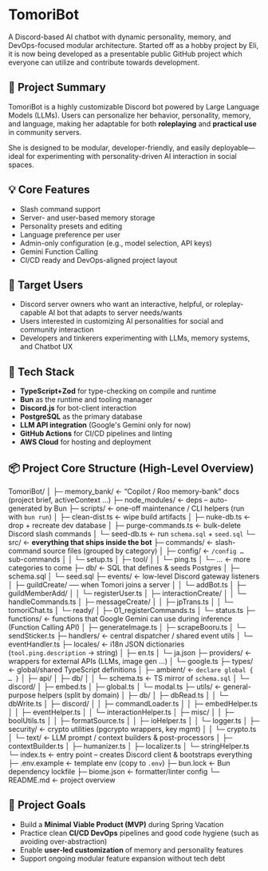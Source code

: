 # TomoriBot
 A Discord-based AI chatbot with dynamic personality, memory, and DevOps-focused modular architecture. Started off as a hobby project by Eli, it is now being developed as a presentable public GitHub project which everyone can utilize and contribute towards development.

## 🎯 Project Summary
TomoriBot is a highly customizable Discord bot powered by Large Language Models (LLMs). Users can personalize her behavior, personality, memory, and language, making her adaptable for both **roleplaying** and **practical use** in community servers.

She is designed to be modular, developer-friendly, and easily deployable—ideal for experimenting with personality-driven AI interaction in social spaces.

## 💡 Core Features
- Slash command support
- Server- and user-based memory storage
- Personality presets and editing
- Language preference per user
- Admin-only configuration (e.g., model selection, API keys)
- Gemini Function Calling
- CI/CD ready and DevOps-aligned project layout

## 👥 Target Users
- Discord server owners who want an interactive, helpful, or roleplay-capable AI bot that adapts to server needs/wants
- Users interested in customizing AI personalities for social and community interaction
- Developers and tinkerers experimenting with LLMs, memory systems, and Chatbot UX

## 🔧 Tech Stack
- **TypeScript+Zod** for type-checking on compile and runtime
- **Bun** as the runtime and tooling manager
- **Discord.js** for bot-client interaction
- **PostgreSQL** as the primary database
- **LLM API integration** (Google's Gemini only for now)
- **GitHub Actions** for CI/CD pipelines and linting
- **AWS Cloud** for hosting and deployment

## 📦 Project Core Structure (High-Level Overview)
TomoriBot/
│
├─ memory_bank/                 ← “Copilot / Roo memory-bank” docs (project brief, activeContext …)
├─ node_modules/                ← deps – auto-generated by Bun
├─ scripts/                     ← one-off maintenance / CLI helpers (run with `bun run`)
│   ├─ clean-dist.ts            ← wipe build artifacts
│   ├─ nuke-db.ts               ← drop + recreate dev database
│   ├─ purge-commands.ts        ← bulk-delete Discord slash commands
│   └─ seed-db.ts               ← run `schema.sql` + `seed.sql`
└─ src/                         ← **everything that ships inside the bot**
    ├─ commands/                ← slash-command source files (grouped by category)
    │   ├─ config/              ← `/config …` sub-commands
    │   │   └─ setup.ts
    │   ├─ tool/
    │   │   └─ ping.ts
    │   └─ …                    ← more categories to come
    ├─ db/                      ← SQL that defines & seeds Postgres
    │   ├─ schema.sql
    │   └─ seed.sql
    ├─ events/                  ← low-level Discord gateway listeners
    │   ├─ guildCreate/         ── when Tomori joins a server
    │   │   └─ addBot.ts
    │   ├─ guildMemberAdd/
    │   │   └─ registerUser.ts
    │   ├─ interactionCreate/
    │   │   └─ handleCommands.ts
    │   ├─ messageCreate/
    │   │   ├─ jpTrans.ts
    │   │   └─ tomoriChat.ts
    │   └─ ready/
    │       ├─ 01_registerCommands.ts
    │       └─ status.ts
    ├─ functions/               ← functions that Google Gemini can use during inference (Function Calling API)
    │   ├─ generateImage.ts
    │   ├─ scrapeBooru.ts
    │   └─ sendSticker.ts
    ├─ handlers/                ← central dispatcher / shared event utils
    │   └─ eventHandler.ts
    ├─ locales/                 ← i18n JSON dictionaries (`tool.ping.description` → string)
    │   ├─ en.ts
    │   └─ ja.json
    ├─ providers/               ← wrappers for external APIs (LLMs, image gen …)
    │   └─ google.ts
    ├─ types/                   ← global/shared TypeScript definitions
    │   ├─ ambient/             ← `declare global { … }`
    │   ├─ api/
    │   ├─ db/
    │   │   └─ schema.ts        ← TS mirror of `schema.sql`
    │   └─ discord/
    │       ├─ embed.ts
    │       ├─ global.ts
    │       └─ modal.ts
    ├─ utils/                   ← general-purpose helpers (split by domain)
    │   ├─ db/
        │   ├─ dbRead.ts
    │   │   └─ dbWrite.ts
    │   ├─ discord/
    │   │   ├─ commandLoader.ts
    │   │   ├─ embedHelper.ts
    │   │   ├─ eventHelper.ts
    │   │   └─ interactionHelper.ts
    │   ├─ misc/
    │   │   ├─ boolUtils.ts
    │   │   ├─ formatSource.ts
    │   │   ├─ ioHelper.ts
    │   │   └─ logger.ts
    │   ├─ security/            ← crypto utilities (pgcrypto wrappers, key mgmt)
    │   │   └─ crypto.ts        
    │   └─ text/                ← LLM prompt / context builders & post-processors
    │      ├─ contextBuilder.ts
    │      ├─ humanizer.ts
    │      ├─ localizer.ts
    │      └─ stringHelper.ts              
    └─ index.ts                 ← entry point – creates Discord client & bootstraps everything
├─ .env.example                 ← template env (copy to `.env`)
├─ bun.lock                     ← Bun dependency lockfile
├─ biome.json                   ← formatter/linter config
└─ README.md                    ← project overview

## 🧭 Project Goals
- Build a **Minimal Viable Product (MVP)** during Spring Vacation
- Practice clean **CI/CD DevOps** pipelines and good code hygiene (such as avoiding over-abstraction)
- Enable **user-led customization** of memory and personality features
- Support ongoing modular feature expansion without tech debt

